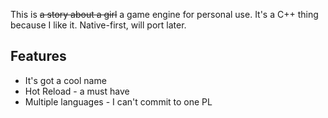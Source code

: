 This is ~~a story about a girl~~ a game engine for personal use.
It's a C++ thing because I like it. Native-first, will port later.

## Features

* It's got a cool name
* Hot Reload - a must have
* Multiple languages - I can't commit to one PL
